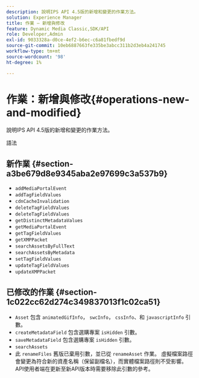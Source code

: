 ```yaml
---
description: 說明IPS API 4.5版的新增和變更的作業方法。
solution: Experience Manager
title: 作業 — 新增與修改
feature: Dynamic Media Classic,SDK/API
role: Developer,Admin
exl-id: 9033328a-d0ce-4ef2-b6ec-c6a81fbedf9d
source-git-commit: 10eb6887663fe335be3abcc311b2d3eb4a241745
workflow-type: tm+mt
source-wordcount: '98'
ht-degree: 1%

---
```


# 作業：新增與修改{#operations-new-and-modified}

說明IPS API 4.5版的新增和變更的作業方法。

語法

## 新作業 {#section-a3be679d8e9345aba2e97699c3a537b9}

* `addMediaPortalEvent`
* `addTagFieldValues`
* `cdnCacheInvalidation`
* `deleteTagFieldValues`
* `deleteTagFieldValues`
* `getDistinctMetadataValues`
* `getMediaPortalEvent`
* `getTagFieldValues`
* `getXMPPacket`
* `searchAssetsByFullText`
* `searchAssetsByMetadata`
* `setTagFieldValues`
* `updateTagFieldValues`
* `updateXMPPacket`

## 已修改的作業 {#section-1c022cc62d274c349837013f1c02ca51}

* `Asset` 包含 `animatedGifInfo`， `swcInfo`， `cssInfo`、和 `javascriptInfo` 引數。
* `createMetadataField` 包含選購專案 `isHidden` 引數。
* `saveMetadataField` 包含選購專案 `isHidden` 引數。
* `searchAssets`
* 此 `renameFiles` 舊版已棄用引數，並已從 `renameAsset` 作業。 虛擬檔案路徑會變更為符合新的資產名稱（保留副檔名），而實體檔案路徑則不受影響。 API使用者端在更新至新API版本時需要移除此引數的參考。
